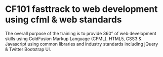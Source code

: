 # CF101 fasttrack to web development using cfml & web standards

The overall purpose of the training is to provide 360° of web development skills using ColdFusion Markup Language (CFML), HTML5, CSS3 & Javascript using common libraries and industry standards including jQuery & Twitter Bootstrap UI.
